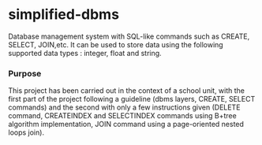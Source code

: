 # simplified-dbms

Database management system with SQL-like commands such as CREATE, SELECT, JOIN,etc.
It can be used to store data using the following supported data types : integer, float and string.

### Purpose

This project has been carried out in the context of a school unit, with the first part of the project following a guideline (dbms layers, CREATE, SELECT commands) and the second with only a few instructions given (DELETE command, CREATEINDEX and SELECTINDEX commands using B+tree algorithm implementation, JOIN command using a page-oriented nested loops join).
